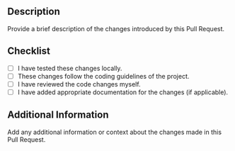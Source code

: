 ## Description
Provide a brief description of the changes introduced by this Pull Request.

## Checklist
- [ ] I have tested these changes locally.
- [ ] These changes follow the coding guidelines of the project.
- [ ] I have reviewed the code changes myself.
- [ ] I have added appropriate documentation for the changes (if applicable).

## Additional Information
Add any additional information or context about the changes made in this Pull Request.
